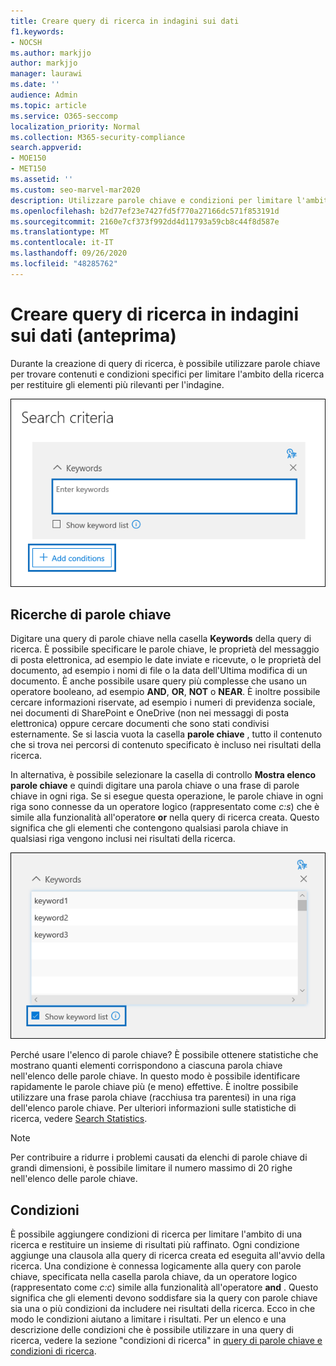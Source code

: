 ```yaml
---
title: Creare query di ricerca in indagini sui dati
f1.keywords:
- NOCSH
ms.author: markjjo
author: markjjo
manager: laurawi
ms.date: ''
audience: Admin
ms.topic: article
ms.service: O365-seccomp
localization_priority: Normal
ms.collection: M365-security-compliance
search.appverid:
- MOE150
- MET150
ms.assetid: ''
ms.custom: seo-marvel-mar2020
description: Utilizzare parole chiave e condizioni per limitare l'ambito di ricerca durante la ricerca di dati utilizzando l'analisi dei dati in Microsoft 365.
ms.openlocfilehash: b2d77ef23e7427fd5f770a27166dc571f853191d
ms.sourcegitcommit: 2160e7cf373f992dd4d11793a59cb8c44f8d587e
ms.translationtype: MT
ms.contentlocale: it-IT
ms.lasthandoff: 09/26/2020
ms.locfileid: "48285762"
---
```

# <a name="build-search-queries-in-data-investigations-preview"></a>Creare query di ricerca in indagini sui dati (anteprima)

Durante la creazione di query di ricerca, è possibile utilizzare parole chiave per trovare contenuti e condizioni specifici per limitare l'ambito della ricerca per restituire gli elementi più rilevanti per l'indagine.

![Utilizzare parole chiave e condizioni per limitare i risultati di una ricerca](../media/SearchQueryBox.png)

## <a name="keyword-searches"></a>Ricerche di parole chiave

Digitare una query di parole chiave nella casella **Keywords** della query di ricerca. È possibile specificare le parole chiave, le proprietà del messaggio di posta elettronica, ad esempio le date inviate e ricevute, o le proprietà del documento, ad esempio i nomi di file o la data dell'Ultima modifica di un documento. È anche possibile usare query più complesse che usano un operatore booleano, ad esempio **AND**, **OR**, **NOT** o **NEAR**. È inoltre possibile cercare informazioni riservate, ad esempio i numeri di previdenza sociale, nei documenti di SharePoint e OneDrive (non nei messaggi di posta elettronica) oppure cercare documenti che sono stati condivisi esternamente. Se si lascia vuota la casella **parole chiave** , tutto il contenuto che si trova nei percorsi di contenuto specificato è incluso nei risultati della ricerca.
    
In alternativa, è possibile selezionare la casella di controllo **Mostra elenco parole chiave** e quindi digitare una parola chiave o una frase di parole chiave in ogni riga. Se si esegue questa operazione, le parole chiave in ogni riga sono connesse da un operatore logico (rappresentato come *c:s*) che è simile alla funzionalità all'operatore **or** nella query di ricerca creata. Questo significa che gli elementi che contengono qualsiasi parola chiave in qualsiasi riga vengono inclusi nei risultati della ricerca.

![Utilizzare l'elenco di parole chiave per ottenere statistiche su ogni parola chiave nella query](../media/KeywordListSearch.png)

Perché usare l'elenco di parole chiave? È possibile ottenere statistiche che mostrano quanti elementi corrispondono a ciascuna parola chiave nell'elenco delle parole chiave. In questo modo è possibile identificare rapidamente le parole chiave più (e meno) effettive. È inoltre possibile utilizzare una frase parola chiave (racchiusa tra parentesi) in una riga dell'elenco parole chiave. Per ulteriori informazioni sulle statistiche di ricerca, vedere [Search Statistics](search-statistics.md).

> [!NOTE]
> Per contribuire a ridurre i problemi causati da elenchi di parole chiave di grandi dimensioni, è possibile limitare il numero massimo di 20 righe nell'elenco delle parole chiave.

## <a name="conditions"></a>Condizioni
    
È possibile aggiungere condizioni di ricerca per limitare l'ambito di una ricerca e restituire un insieme di risultati più raffinato. Ogni condizione aggiunge una clausola alla query di ricerca creata ed eseguita all'avvio della ricerca. Una condizione è connessa logicamente alla query con parole chiave, specificata nella casella parola chiave, da un operatore logico (rappresentato come *c:c*) simile alla funzionalità all'operatore **and** . Questo significa che gli elementi devono soddisfare sia la query con parole chiave sia una o più condizioni da includere nei risultati della ricerca. Ecco in che modo le condizioni aiutano a limitare i risultati. Per un elenco e una descrizione delle condizioni che è possibile utilizzare in una query di ricerca, vedere la sezione "condizioni di ricerca" in [query di parole chiave e condizioni di ricerca](keyword-queries-and-search-conditions.md#search-conditions).
